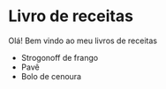 # Livro de receitas

Olá! Bem vindo ao meu livros de receitas

- Strogonoff de frango
- Pavê
- Bolo de cenoura

